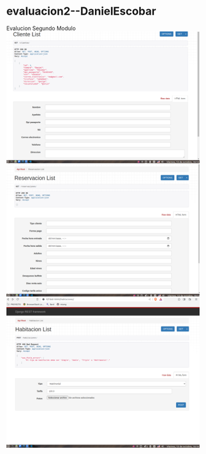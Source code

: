 # evaluacion2--DanielEscobar
Evalucion Segundo Modulo
![Alt text](image.png)
![Alt text](image-1.png)
![Alt text](image-2.png)